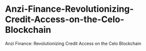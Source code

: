 # Anzi-Finance-Revolutionizing-Credit-Access-on-the-Celo-Blockchain
Anzi Finance: Revolutionizing Credit Access on the Celo Blockchain
